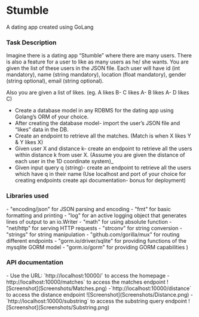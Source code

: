 # Stumble
A dating app created using GoLang
<h3>Task Description</h3>
Imagine there is a dating app “Stumble” where there are many
users. There is also a feature for a user to like as many users as he/
she wants. You are given the list of these users in the JSON file.
Each user will have id (int mandatory), name (string mandatory),
location (float mandatory), gender (string optional), email (string
optional).

Also you are given a list of likes. (eg. A likes B- C likes A- B likes A- D
likes C)
- Create a database model in any RDBMS for the dating app
using Golang’s ORM of your choice.
- After creating the database model- import the user’s JSON file
and “likes” data in the DB. 
- Create an endpoint to retrieve all the matches. (Match is when X
likes Y & Y likes X) 
- Given user X and distance k- create an endpoint to retrieve all
the users within distance k from user X. (Assume you are given the
distance of each user in the 1D coordinate system)_
- Given input query q (string)- create an endpoint to retrieve all the
users which have q in their name
(Use localhost and port of your choice for creating endpoints
create api documentation- bonus for deployment)

<h3>Libraries used</h3>
- "encoding/json" for JSON parsing and encoding
-	"fmt" for basic formatting and printing 
-	"log" for an active logging object that generates lines of output to an io.Writer
-	"math" for using absolute function
- "net/http" for serving HTTP requests
-	"strconv" for string conversion
-	"strings" for string manipulation
-	"github.com/gorilla/mux" for routing different endpoints 
-	"gorm.io/driver/sqlite" for providing functions of the mysqlite GORM model
-	"gorm.io/gorm" for providing GORM capabilities
)
<h3>API documentation</h3>
- Use the URL: `http://localhost:10000/` to access the homepage
- http://localhost:10000/matches` to access the matches endpoint
![Screenshot](Screenshots/Matches.png)
-`http://localhost:10000/distance` to access the distance endpoint
![Screenshot](Screenshots/Distance.png)
-`http://localhost:10000/substring` to access the substring query endpoint
![Screenshot](Screenshots/Substring.png)
